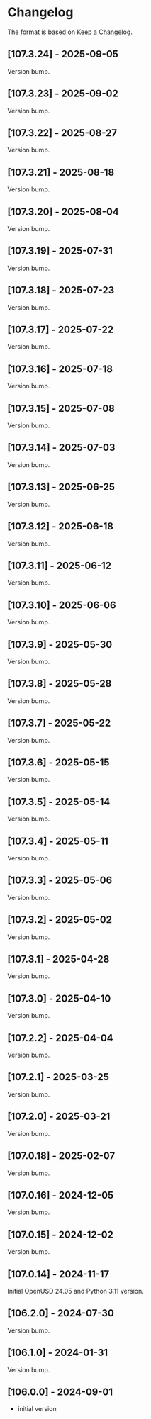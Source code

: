 # Changelog

The format is based on [Keep a Changelog](https://keepachangelog.com/en/1.0.0/).

## [107.3.24] - 2025-09-05
Version bump.

## [107.3.23] - 2025-09-02
Version bump.

## [107.3.22] - 2025-08-27
Version bump.

## [107.3.21] - 2025-08-18
Version bump.

## [107.3.20] - 2025-08-04
Version bump.

## [107.3.19] - 2025-07-31
Version bump.

## [107.3.18] - 2025-07-23
Version bump.

## [107.3.17] - 2025-07-22
Version bump.

## [107.3.16] - 2025-07-18
Version bump.

## [107.3.15] - 2025-07-08
Version bump.

## [107.3.14] - 2025-07-03
Version bump.

## [107.3.13] - 2025-06-25
Version bump.

## [107.3.12] - 2025-06-18
Version bump.

## [107.3.11] - 2025-06-12
Version bump.

## [107.3.10] - 2025-06-06
Version bump.

## [107.3.9] - 2025-05-30
Version bump.

## [107.3.8] - 2025-05-28
Version bump.

## [107.3.7] - 2025-05-22
Version bump.

## [107.3.6] - 2025-05-15
Version bump.

## [107.3.5] - 2025-05-14
Version bump.

## [107.3.4] - 2025-05-11
Version bump.

## [107.3.3] - 2025-05-06
Version bump.

## [107.3.2] - 2025-05-02
Version bump.

## [107.3.1] - 2025-04-28
Version bump.

## [107.3.0] - 2025-04-10
Version bump.

## [107.2.2] - 2025-04-04
Version bump.

## [107.2.1] - 2025-03-25
Version bump.

## [107.2.0] - 2025-03-21
Version bump.

## [107.0.18] - 2025-02-07
Version bump.

## [107.0.16] - 2024-12-05
Version bump.

## [107.0.15] - 2024-12-02
Version bump.

## [107.0.14] - 2024-11-17
Initial OpenUSD 24.05 and Python 3.11 version.

## [106.2.0] - 2024-07-30
Version bump.

## [106.1.0] - 2024-01-31
Version bump.

## [106.0.0] - 2024-09-01
- initial version

